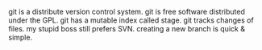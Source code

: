 git is a distribute version control system.
git is free software distributed under the GPL.
git has a mutable index called stage.
git tracks changes of files.
my stupid boss still prefers SVN.
creating a new branch is quick & simple.
